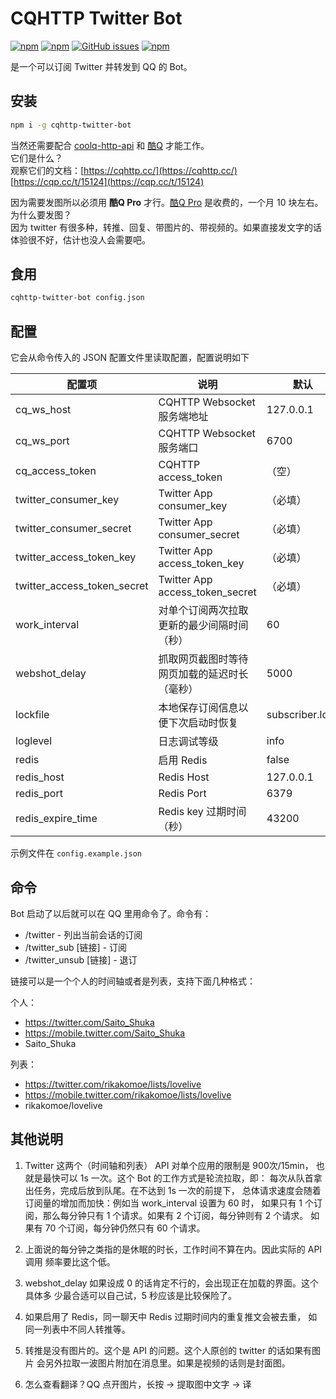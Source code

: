# CQHTTP Twitter Bot

[![npm](https://img.shields.io/npm/v/cqhttp-twitter-bot.svg)](https://www.npmjs.com/package/cqhttp-twitter-bot)
[![npm](https://img.shields.io/npm/dt/cqhttp-twitter-bot.svg)](https://www.npmjs.com/package/cqhttp-twitter-bot)
[![GitHub issues](https://img.shields.io/github/issues/rikakomoe/cqhttp-twitter-bot.svg)](https://github.com/rikakomoe/cqhttp-twitter-bot/issues)
[![npm](https://img.shields.io/npm/l/cqhttp-twitter-bot.svg)](https://www.npmjs.com/package/cqhttp-twitter-bot)

是一个可以订阅 Twitter 并转发到 QQ 的 Bot。

## 安装

```bash
npm i -g cqhttp-twitter-bot
```

当然还需要配合 [coolq-http-api](https://github.com/richardchien/coolq-http-api) 和 [酷Q](https://cqp.cc/) 才能工作。  
它们是什么？  
观察它们的文档：[https://cqhttp.cc/](https://cqhttp.cc/) [https://cqp.cc/t/15124](https://cqp.cc/t/15124)

因为需要发图所以必须用 **酷Q Pro** 才行。[酷Q Pro](https://cqp.cc/t/14901) 是收费的，一个月 10 块左右。  
为什么要发图？  
因为 twitter 有很多种，转推、回复、带图片的、带视频的。如果直接发文字的话体验很不好，估计也没人会需要吧。

## 食用

```bash
cqhttp-twitter-bot config.json
```

## 配置

它会从命令传入的 JSON 配置文件里读取配置，配置说明如下

| 配置项 | 说明 | 默认 |
| --- | --- | --- |
| cq_ws_host | CQHTTP Websocket 服务端地址 | 127.0.0.1 |
| cq_ws_port | CQHTTP Websocket 服务端口 | 6700 |
| cq_access_token | CQHTTP access_token | （空） |
| twitter_consumer_key | Twitter App consumer_key | （必填） |
| twitter_consumer_secret |  Twitter App consumer_secret | （必填） |
| twitter_access_token_key | Twitter App access_token_key | （必填） |
| twitter_access_token_secret | Twitter App access_token_secret | （必填） |
| work_interval | 对单个订阅两次拉取更新的最少间隔时间（秒） | 60 |
| webshot_delay | 抓取网页截图时等待网页加载的延迟时长（毫秒） | 5000 |
| lockfile | 本地保存订阅信息以便下次启动时恢复 | subscriber.lock |
| loglevel | 日志调试等级 | info |
| redis | 启用 Redis | false |
| redis_host | Redis Host | 127.0.0.1 |
| redis_port | Redis Port | 6379 |
| redis_expire_time | Redis key 过期时间（秒） | 43200 |

示例文件在 `config.example.json`

## 命令

Bot 启动了以后就可以在 QQ 里用命令了。命令有：

- /twitter - 列出当前会话的订阅
- /twitter_sub [链接] - 订阅
- /twitter_unsub [链接] - 退订

链接可以是一个个人的时间轴或者是列表，支持下面几种格式：

个人：
  + https://twitter.com/Saito_Shuka
  + https://mobile.twitter.com/Saito_Shuka
  + Saito_Shuka

列表：
  + https://twitter.com/rikakomoe/lists/lovelive
  + https://mobile.twitter.com/rikakomoe/lists/lovelive
  + rikakomoe/lovelive

## 其他说明

1. Twitter 这两个（时间轴和列表） API 对单个应用的限制是 900次/15min，
也就是最快可以 1s 一次。这个 Bot 的工作方式是轮流拉取，即：
每次从队首拿出任务，完成后放到队尾。在不达到 1s 一次的前提下，
总体请求速度会随着订阅量的增加而加快：例如当 work_interval 设置为 60 时，
如果只有 1 个订阅，那么每分钟只有 1 个请求。如果有 2 个订阅，每分钟则有 2 个请求。
如果有 70 个订阅，每分钟仍然只有 60 个请求。

2. 上面说的每分钟之类指的是休眠的时长，工作时间不算在内。因此实际的 API 调用
频率要比这个低。

3. webshot_delay 如果设成 0 的话肯定不行的，会出现正在加载的界面。这个具体多
少最合适可以自己试，5 秒应该是比较保险了。

4. 如果启用了 Redis，同一聊天中 Redis 过期时间内的重复推文会被去重，
如同一列表中不同人转推等。

5. 转推是没有图片的。这个是 API 的问题。这个人原创的 twitter 的话如果有图片
会另外拉取一波图片附加在消息里。如果是视频的话则是封面图。

6. 怎么查看翻译？QQ 点开图片，长按 -> 提取图中文字 -> 译
